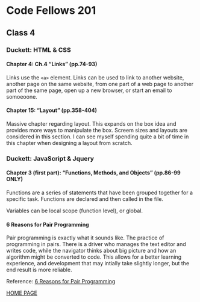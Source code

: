 # Code Fellows 201

## Class 4

### Duckett: HTML & CSS

#### Chapter 4: Ch.4 “Links” (pp.74-93)

Links use the `<a>` element. Links can be used to link to another website, another page on the same website, from one part of a web page to another part of the same page, open up a new browser, or start an email to somoeoone.

#### Chapter 15: “Layout” (pp.358-404)

Massive chapter regarding layout. This expands on the box idea and provides more ways to manipulate the box. Screem sizes and layouts are considered in this section. I can see myself spending quite a bit of time in this chapter when designing a layout from scratch.

### Duckett: JavaScript & Jquery

#### Chapter 3 (first part): “Functions, Methods, and Objects” (pp.86-99 ONLY)

Functions are a series of statements that have been grouped together for a specific task. Functions are declared and then called in the file.

Variables can be local scope (function level), or global.

#### 6 Reasons for Pair Programming

Pair programming is exactly what it sounds like. The practice of programming in pairs. There is a driver who manages the text editor and writes code, while the navigator thinks about big picture and how an algorithm might be converted to code. This allows for a better learning experience, and development that may intially take slightly longer, but the end result is more reliable.

Reference: [6 Reasons for Pair Programming](https://www.codefellows.org/blog/6-reasons-for-pair-programming/)

[HOME PAGE](https://getullrichordietrying.github.io/reading-notes/)
